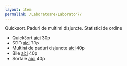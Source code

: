 ```yaml
---
layout: item
permalink: /Laboratoare/Laborator7/
---
```


Quicksort. Paduri de multimi disjuncte. Statistici de ordine

- QuickSort [aici](http://www.infoarena.ro/problema/algsort) 30p
- SDO [aici](http://www.infoarena.ro/problema/sdo) 30p
- Multimi de paduri disjuncte [aici](http://www.infoarena.ro/problema/disjoint) 40p
- Bile [aici](http://www.infoarena.ro/problema/bile) 40p
- Sortare [aici](http://www.infoarena.ro/problema/sortare) 40p


